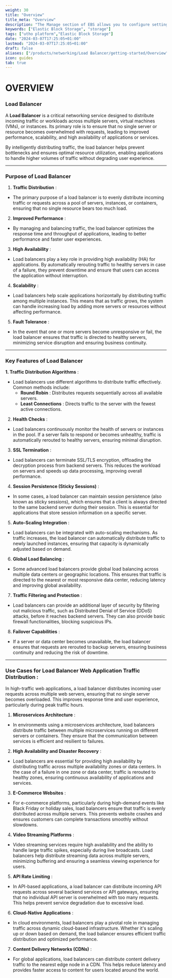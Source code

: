 ```yaml
---
weight: 30
title: "Overview"
title_meta: "Overview"
description: "The Manage section of EBS allows you to configure settings, resize volumes, attach or detach them from instances, and destroy volumes when no longer needed."
keywords: ["Elastic Block Storage", "storage"]
tags: ["utho platform","Elastic Block Storage"]
date: "2024-03-07T17:25:05+01:00"
lastmod: "2024-03-07T17:25:05+01:00"
draft: false 
aliases: ["/products/networking/Load Balancer/getting-started/Overview"]
icon: guides
tab: true
---
```

# OVERVIEW

### **Load Balancer** 

A **Load Balancer** is a critical networking service designed to distribute incoming traffic or workloads across multiple servers, virtual machines (VMs), or instances. Its primary role is to ensure that no single server or resource becomes overwhelmed with requests, leading to improved performance, scalability, and high availability of applications or services.

By intelligently distributing traffic, the load balancer helps prevent bottlenecks and ensures optimal resource utilization, enabling applications to handle higher volumes of traffic without degrading user experience.

---

### **Purpose of Load Balancer**

1. **Traffic Distribution** :

* The primary purpose of a load balancer is to evenly distribute incoming traffic or requests across a pool of servers, instances, or containers, ensuring that no single resource bears too much load.

2. **Improved Performance** :

* By managing and balancing traffic, the load balancer optimizes the response time and throughput of applications, leading to better performance and faster user experiences.

3. **High Availability** :

* Load balancers play a key role in providing high availability (HA) for applications. By automatically rerouting traffic to healthy servers in case of a failure, they prevent downtime and ensure that users can access the application without interruption.

4. **Scalability** :

* Load balancers help scale applications horizontally by distributing traffic among multiple instances. This means that as traffic grows, the system can handle increasing load by adding more servers or resources without affecting performance.

5. **Fault Tolerance** :

* In the event that one or more servers become unresponsive or fail, the load balancer ensures that traffic is directed to healthy servers, minimizing service disruption and ensuring business continuity.

---

### **Key Features of Load Balancer**

**1. Traffic Distribution Algorithms** :

* Load balancers use different algorithms to distribute traffic effectively. Common methods include:
  * **Round Robin** : Distributes requests sequentially across all available servers.
  * **Least Connections** : Directs traffic to the server with the fewest active connections.

2. **Health Checks** :

* Load balancers continuously monitor the health of servers or instances in the pool. If a server fails to respond or becomes unhealthy, traffic is automatically rerouted to healthy servers, ensuring minimal disruption.

3. **SSL Termination** :

* Load balancers can terminate SSL/TLS encryption, offloading the decryption process from backend servers. This reduces the workload on servers and speeds up data processing, improving overall performance.

4. **Session Persistence (Sticky Sessions)** :

* In some cases, a load balancer can maintain session persistence (also known as sticky sessions), which ensures that a client is always directed to the same backend server during their session. This is essential for applications that store session information on a specific server.

5. **Auto-Scaling Integration** :

* Load balancers can be integrated with auto-scaling mechanisms. As traffic increases, the load balancer can automatically distribute traffic to newly launched instances, ensuring that capacity is dynamically adjusted based on demand.

6. **Global Load Balancing** :

* Some advanced load balancers provide global load balancing across multiple data centers or geographic locations. This ensures that traffic is directed to the nearest or most responsive data center, reducing latency and improving global availability.

7. **Traffic Filtering and Protection** :

* Load balancers can provide an additional layer of security by filtering out malicious traffic, such as Distributed Denial of Service (DDoS) attacks, before it reaches backend servers. They can also provide basic firewall functionalities, blocking suspicious IPs.

8. **Failover Capabilities** :

* If a server or data center becomes unavailable, the load balancer ensures that requests are rerouted to backup servers, ensuring business continuity and reducing the risk of downtime.

---

### **Use Cases for Load Balancer Web Application Traffic Distribution** :

In high-traffic web applications, a load balancer distributes incoming user requests across multiple web servers, ensuring that no single server becomes overloaded. This improves response time and user experience, particularly during peak traffic hours.

1. **Microservices Architecture** :

* In environments using a microservices architecture, load balancers distribute traffic between multiple microservices running on different servers or containers. They ensure that the communication between services is efficient and resilient to failures.

2. **High Availability and Disaster Recovery** :

* Load balancers are essential for providing high availability by distributing traffic across multiple availability zones or data centers. In the case of a failure in one zone or data center, traffic is rerouted to healthy zones, ensuring continuous availability of applications and services.

3. **E-Commerce Websites** :

* For e-commerce platforms, particularly during high-demand events like Black Friday or holiday sales, load balancers ensure that traffic is evenly distributed across multiple servers. This prevents website crashes and ensures customers can complete transactions smoothly without slowdowns.

4. **Video Streaming Platforms** :

* Video streaming services require high availability and the ability to handle large traffic spikes, especially during live broadcasts. Load balancers help distribute streaming data across multiple servers, minimizing buffering and ensuring a seamless viewing experience for users.

5. **API Rate Limiting** :

* In API-based applications, a load balancer can distribute incoming API requests across several backend services or API gateways, ensuring that no individual API server is overwhelmed with too many requests. This helps prevent service degradation due to excessive load.

6. **Cloud-Native Applications** :

* In cloud environments, load balancers play a pivotal role in managing traffic across dynamic cloud-based infrastructure. Whether it's scaling up or down based on demand, the load balancer ensures efficient traffic distribution and optimized performance.

7. **Content Delivery Networks (CDNs)** :

* For global applications, load balancers can distribute content delivery traffic to the nearest edge node in a CDN. This helps reduce latency and provides faster access to content for users located around the world.
